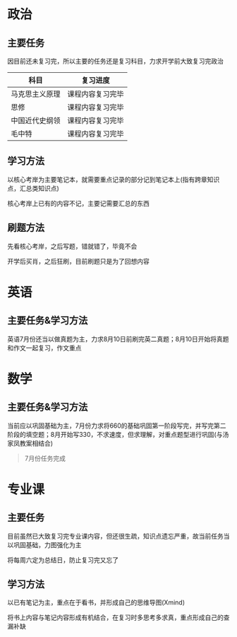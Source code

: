 # 政治

## 主要任务

因目前还未复习完，所以主要的任务还是复习科目，力求开学前大致复习完政治

| 科目           | 复习进度         |
| -------------- | ---------------- |
| 马克思主义原理 | 课程内容复习完毕 |
| 思修           | 课程内容复习完毕 |
| 中国近代史纲领 | 课程内容复习完毕 |
| 毛中特         | 课程内容复习完毕 |

## 学习方法

以核心考岸为主要笔记本，就需要重点记录的部分记到笔记本上(指有跨章知识点，汇总类知识点)

核心考岸上已有的内容不记，主要记需要汇总的东西

## 刷题方法

先看核心考岸，之后写题，错就错了，毕竟不会

开学后买肖，之后狂刷，目前刷题只是为了回想内容

# 英语

## 主要任务&学习方法

英语7月份还当以做真题为主，力求8月10日前刷完英二真题；8月10日开始将真题和作文一起复习，作文重点



# 数学

## 主要任务&学习方法

当前应以巩固基础为主，7月份力求将660的基础巩固第一阶段写完，并写完第二阶段的填空题；8月开始写330，不求速度，但求理解，对重点题型进行巩固(与汤家凤教案相结合)

> 7月份任务完成

# 专业课

## 主要任务

目前虽然已大致复习完专业课内容，但还很生疏，知识点遗忘严重，故当前任务当以巩固基础，力图强化为主

将每周六定为总结日，防止复习完又忘了

## 学习方法

以已有笔记为主，重点在于看书，并形成自己的思维导图(Xmind)

将书上内容与笔记内容形成有机结合，在复习时多思考多求真，重点形成自己的查漏补缺